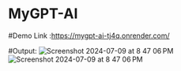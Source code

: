 # MyGPT-AI

#Demo 
  Link :https://mygpt-ai-tj4q.onrender.com/
  
#Output:
![Screenshot 2024-07-09 at 8 47 06 PM](https://github.com/jaychinche/MyGPT-AI/assets/94739010/45c6180e-cffe-4547-b5a7-dc734655f25b)
![Screenshot 2024-07-09 at 8 47 06 PM](https://github.com/jaychinche/MyGPT-AI/assets/94739010/6dc3274e-80a5-4f06-b218-869c50f1e171)
